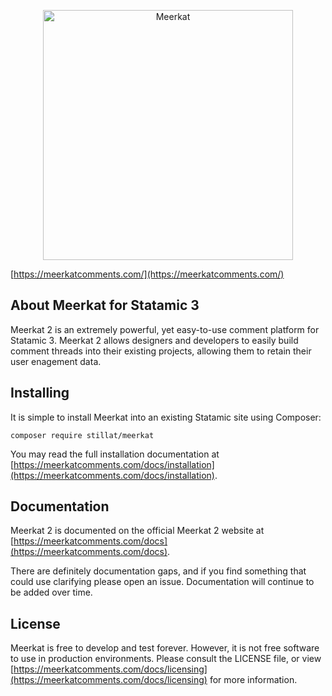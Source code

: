 <p align="center">
<a href="https://meerkatcomments.com"><img src="https://stillat.s3.us-east-1.amazonaws.com/2020/meerkat/meerkat_colored.png" width="400" alt="Meerkat" /></a>
</p>

[https://meerkatcomments.com/](https://meerkatcomments.com/)



## About Meerkat for Statamic 3

Meerkat 2 is an extremely powerful, yet easy-to-use comment platform for Statamic 3. Meerkat 2 allows designers and
developers to easily build comment threads into their existing projects, allowing them to retain their user enagement data.

## Installing

It is simple to install Meerkat into an existing Statamic site using Composer:

```
composer require stillat/meerkat
``` 

You may read the full installation documentation at [https://meerkatcomments.com/docs/installation](https://meerkatcomments.com/docs/installation).

## Documentation

Meerkat 2 is documented on the official Meerkat 2 website at [https://meerkatcomments.com/docs](https://meerkatcomments.com/docs).

There are definitely documentation gaps, and if you find something that could use clarifying please open an issue. Documentation will continue to be added over time.

## License

Meerkat is free to develop and test forever. However, it is not free software to use in production environments. Please consult the LICENSE file, or view [https://meerkatcomments.com/docs/licensing](https://meerkatcomments.com/docs/licensing) for more information.
